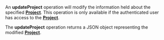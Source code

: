 An **updateProject** operation will modify the information held about the specified [**Project**](#tag/projects). This operation is only available if the authenticated user has access to the [**Project**](#tag/projects).

The **updateProject** operation returns a JSON object representing the modified [**Project**](#tag/projects).
